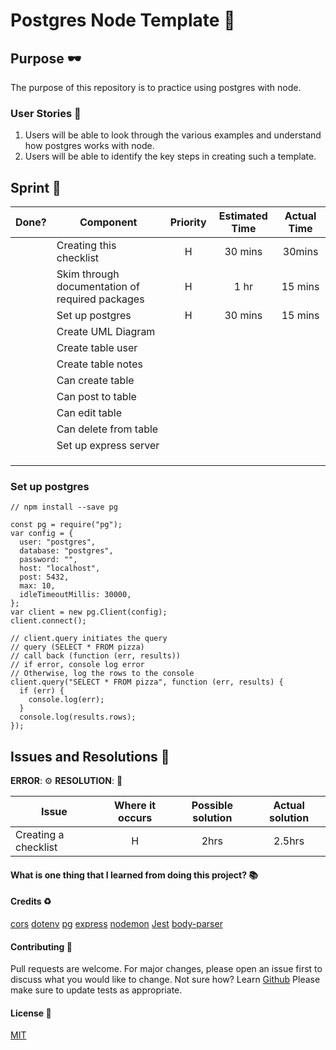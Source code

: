 # Postgres Node Template :rocket:

## Purpose :dark_sunglasses:

The purpose of this repository is to practice using postgres with node.

### User Stories :telescope:

1. Users will be able to look through the various examples and understand how postgres works with node.
2. Users will be able to identify the key steps in creating such a template.

## Sprint :athletic_shoe:

| Done? | Component                                       | Priority | Estimated Time | Actual Time |
| ----- | ----------------------------------------------- | :------: | :------------: | :---------: |
|       | Creating this checklist                         |    H     |    30 mins     |   30mins    |
|       | Skim through documentation of required packages |    H     |      1 hr      |   15 mins   |
|       | Set up postgres                                 |    H     |    30 mins     |   15 mins   |
|       | Create UML Diagram                              |          |                |             |
|       | Create table user                               |          |                |             |
|       | Create table notes                              |          |                |             |
|       | Can create table                                |          |                |             |
|       | Can post to table                               |          |                |             |
|       | Can edit table                                  |          |                |             |
|       | Can delete from table                           |          |                |             |
|       | Set up express server                           |          |                |             |
|       |                                                 |          |                |             |
|       |                                                 |          |                |             |
|       |                                                 |          |                |             |

### Set up postgres

```
// npm install --save pg

const pg = require("pg");
var config = {
  user: "postgres",
  database: "postgres",
  password: "",
  host: "localhost",
  post: 5432,
  max: 10,
  idleTimeoutMillis: 30000,
};
var client = new pg.Client(config);
client.connect();

// client.query initiates the query
// query (SELECT * FROM pizza)
// call back (function (err, results))
// if error, console log error
// Otherwise, log the rows to the console
client.query("SELECT * FROM pizza", function (err, results) {
  if (err) {
    console.log(err);
  }
  console.log(results.rows);
});

```

## Issues and Resolutions :flashlight:

**ERROR**: :gear:
**RESOLUTION**: :key:

| Issue                | Where it occurs | Possible solution | Actual solution |
| -------------------- | :-------------: | :---------------: | :-------------: |
| Creating a checklist |        H        |       2hrs        |     2.5hrs      |

#### What is one thing that I learned from doing this project? :books:

#### Credits :recycle:

[cors](https://expressjs.com/en/resources/middleware/cors.html)
[dotenv](https://github.com/motdotla/dotenv)
[pg](https://node-postgres.com/)
[express](https://expressjs.com/)
[nodemon](https://nodemon.io/)
[Jest](https://jestjs.io/)
[body-parser](https://github.com/expressjs/body-parser)

#### Contributing :round_pushpin:

Pull requests are welcome. For major changes, please open an issue first to discuss what you would like to change.
Not sure how? Learn [Github](https://www.youtube.com/watch?v=3RjQznt-8kE&list=PL4cUxeGkcC9goXbgTDQ0n_4TBzOO0ocPR)
Please make sure to update tests as appropriate.

#### License :memo:

[MIT](https://choosealicense.com/licenses/mit/)
